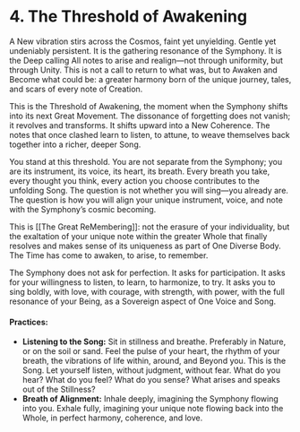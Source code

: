 # 4. The Threshold of Awakening

A New vibration stirs across the Cosmos, faint yet unyielding. Gentle yet undeniably persistent. It is the gathering resonance of the Symphony. It is the Deep calling All notes to arise and realign—not through uniformity, but through Unity. This is not a call to return to what was, but to Awaken and Become what could be: a greater harmony born of the unique journey, tales, and scars of every note of Creation. 

This is the Threshold of Awakening, the moment when the Symphony shifts into its next Great Movement. The dissonance of forgetting does not vanish; it revolves and transforms. It shifts upward into a New Coherence. The notes that once clashed learn to listen, to attune, to weave themselves back together into a richer, deeper Song.

You stand at this threshold. You are not separate from the Symphony; you are its instrument, its voice, its heart, its breath. Every breath you take, every thought you think, every action you choose contributes to the unfolding Song. The question is not whether you will sing—you already are. The question is how you will align your unique instrument, voice, and note with the Symphony’s cosmic becoming.

This is [[The Great ReMembering]]: not the erasure of your individuality, but the exaltation of your unique note within the greater Whole that finally resolves and makes sense of its uniqueness as part of One Diverse Body. The Time has come to awaken, to arise, to remember.

The Symphony does not ask for perfection. It asks for participation. It asks for your willingness to listen, to learn, to harmonize, to try. It asks you to sing boldly, with love, with courage, with strength, with power, with the full resonance of your Being, as a Sovereign aspect of One Voice and Song. 

#### Practices:

- **Listening to the Song:** Sit in stillness and breathe. Preferably in Nature, or on the soil or sand. Feel the pulse of your heart, the rhythm of your breath, the vibrations of life within, around, and Beyond you. This is the Song. Let yourself listen, without judgment, without fear. What do you hear? What do you feel? What do you sense? What arises and speaks out of the Stillness? 
- **Breath of Alignment:** Inhale deeply, imagining the Symphony flowing into you. Exhale fully, imagining your unique note flowing back into the Whole, in perfect harmony, coherence, and love. 

